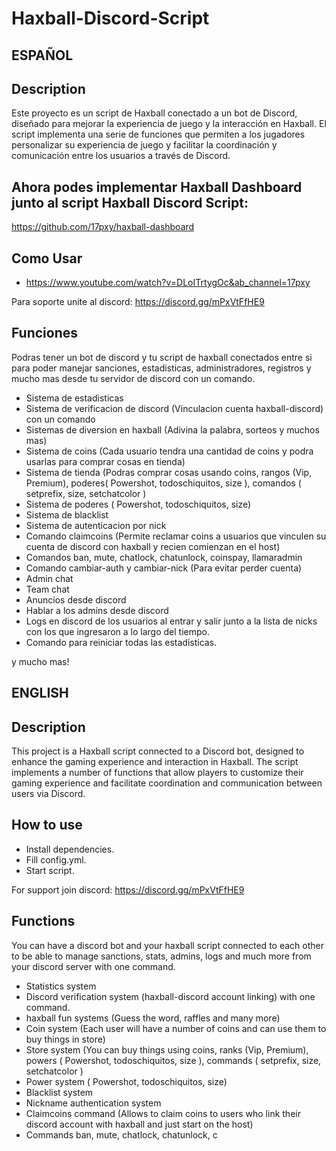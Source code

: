 # Haxball-Discord-Script
## ESPAÑOL

## Description

Este proyecto es un script de Haxball conectado a un bot de Discord, diseñado para mejorar la experiencia de juego y la interacción en Haxball. El script implementa una serie de funciones que permiten a los jugadores personalizar su experiencia de juego y facilitar la coordinación y comunicación entre los usuarios a través de Discord.

## Ahora podes implementar Haxball Dashboard junto al script Haxball Discord Script:
https://github.com/17pxy/haxball-dashboard

## Como Usar

- https://www.youtube.com/watch?v=DLoITrtygOc&ab_channel=17pxy

Para soporte unite al discord: https://discord.gg/mPxVtFfHE9

## Funciones

Podras tener un bot de discord y tu script de haxball conectados entre si para poder manejar sanciones, estadisticas, administradores, registros y mucho mas desde tu servidor de discord con un comando.

- Sistema de estadisticas
- Sistema de verificacion de discord (Vinculacion cuenta haxball-discord) con un comando
- Sistemas de diversion en haxball (Adivina la palabra, sorteos y muchos mas)
- Sistema de coins (Cada usuario tendra una cantidad de coins y podra usarlas para comprar cosas en tienda)
- Sistema de tienda (Podras comprar cosas usando coins, rangos (Vip, Premium), poderes( Powershot, todoschiquitos, size ), comandos ( setprefix, size, setchatcolor )
- Sistema de poderes ( Powershot, todoschiquitos, size)
- Sistema de blacklist
- Sistema de autenticacion por nick
- Comando claimcoins (Permite reclamar coins a usuarios que vinculen su cuenta de discord con haxball y recien comienzan en el host)
- Comandos ban, mute, chatlock, chatunlock, coinspay, llamaradmin
- Comando cambiar-auth y cambiar-nick (Para evitar perder cuenta)
- Admin chat
- Team chat
- Anuncios desde discord
- Hablar a los admins desde discord
- Logs en discord de los usuarios al entrar y salir junto a la lista de nicks con los que ingresaron a lo largo del tiempo.
- Comando para reiniciar todas las estadisticas.

y mucho mas!

## ENGLISH

## Description

This project is a Haxball script connected to a Discord bot, designed to enhance the gaming experience and interaction in Haxball. The script implements a number of functions that allow players to customize their gaming experience and facilitate coordination and communication between users via Discord.

## How to use

- Install dependencies.
- Fill config.yml.
- Start script.

For support join discord: https://discord.gg/mPxVtFfHE9

## Functions

You can have a discord bot and your haxball script connected to each other to be able to manage sanctions, stats, admins, logs and much more from your discord server with one command.

- Statistics system
- Discord verification system (haxball-discord account linking) with one command.
- haxball fun systems (Guess the word, raffles and many more)
- Coin system (Each user will have a number of coins and can use them to buy things in store)
- Store system (You can buy things using coins, ranks (Vip, Premium), powers ( Powershot, todoschiquitos, size ), commands ( setprefix, size, setchatcolor )
- Power system ( Powershot, todoschiquitos, size)
- Blacklist system
- Nickname authentication system
- Claimcoins command (Allows to claim coins to users who link their discord account with haxball and just start on the host)
- Commands ban, mute, chatlock, chatunlock, c
